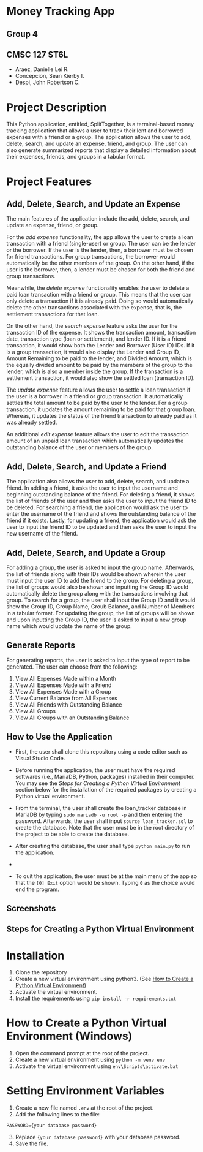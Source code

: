 # Money Tracking App
## Group 4
## CMSC 127 ST6L
* Araez, Danielle Lei R.  
* Concepcion, Sean Kierby I.  
* Despi, John Robertson C.  
  
# Project Description
This Python application, entitled, SplitTogether, is a terminal-based money tracking application that allows a user to track their lent and borrowed expenses with a friend or a group. The application allows the user to add, delete, search, and update an expense, friend, and group. The user can also generate summarized reports that display a detailed information about their expenses, friends, and groups in a tabular format.
  
# Project Features
## Add, Delete, Search, and Update an Expense  
The main features of the application include the add, delete, search, and update an expense, friend, or group.      
    
For the *add expense* functionality, the app allows the user to create a loan transaction with a friend (single-user) or group. The user can be the lender or the borrower. If the user is the lender, then, a borrower must be chosen for friend transactions. For group transactions, the borrower would automatically be the other members of the group. On the other hand, if the user is the borrower, then, a lender must be chosen for both the friend and group transactions.   
  
Meanwhile, the *delete expense* functionality enables the user to delete a paid loan transaction with a friend or group. This means that the user can only delete a transaction if it is already paid. Doing so would automatically delete the other transactions associated with the expense, that is, the settlement transactions for that loan.  
  
On the other hand, the *search expense* feature asks the user for the transaction ID of the expense. It shows the transaction amount, transaction date, transaction type (loan or settlement), and lender ID. If it is a friend transaction, it would show both the Lender and Borrower (User ID) IDs. If it is a group transaction, it would also display the Lender and Group ID, Amount Remaining to be paid to the lender, and Divided Amount, which is the equally divided amount to be paid by the members of the group to the lender, which is also a member inside the group. If the transaction is a settlement transaction, it would also show the settled loan (transaction ID).   
  
The *update expense* feature allows the user to settle a loan transaction if the user is a borrower in a friend or group transaction. It automatically settles the total amount to be paid by the user to the lender. For a group transaction, it updates the amount remaining to be paid for that group loan. Whereas, it updates the status of the friend transaction to already paid as it was already settled. 

An additional *edit expense* feature allows the user to edit the transaction amount of an unpaid loan transaction which automatically updates the outstanding balance of the user or members of the group. 
  
## Add, Delete, Search, and Update a Friend  
The application also allows the user to add, delete, search, and update a friend. In adding a friend, it asks the user to input the username and beginning outstanding balance of the friend. For deleting a friend, it shows the list of friends of the user and then asks the user to input the friend ID to be deleted. For searching a friend, the application would ask the user to enter the username of the friend and shows the outstanding balance of the friend if it exists. Lastly, for updating a friend, the application would ask the user to input the friend ID to be updated and then asks the user to input the new username of the friend.      
  
## Add, Delete, Search, and Update a Group  
For adding a group, the user is asked to input the group name. Afterwards, the list of friends along with their IDs would be shown wherein the user must input the user ID to add the friend to the group. For deleting a group, the list of groups would also be shown and inputting the Group ID would automatically delete the group along with the transactions involving that group. To search for a group, the user shall input the Group ID and it would show the Group ID, Group Name, Groub Balance, and Number of Members in a tabular format. For updating the group, the list of groups will be shown and upon inputting the Group ID, the user is asked to input a new group name which would update the name of the group.   

## Generate Reports
For generating reports, the user is asked to input the type of report to be generated. The user can choose from the following:
1. View All Expenses Made within a Month  
2. View All Expenses Made with a Friend  
3. View All Expenses Made with a Group  
4. View Current Balance from All Expenses  
5. View All Friends with Outstanding Balance  
6. View All Groups  
7. View All Groups with an Outstanding Balance  
  
## How to Use the Application  
* First, the user shall clone this repository using a code editor such as Visual Studio Code.    
  
* Before running the application, the user must have the required softwares (i.e., MariaDB, Python, packages) installed in their computer. You may see the *Steps for Creating a Python Virtual Environment* section below for the installation of the required packages by creating a Python virtual environment.   
  
* From the terminal, the user shall create the loan_tracker database in MariaDB by typing `sudo mariadb -u root -p` and then entering the password. Afterwards, the user shall input `source loan_tracker.sql` to create the database. Note that the user must be in the root directory of the project to be able to create the database.    
  
* After creating the database, the user shall type `python main.py` to run the application.    
  
* 
  
* To quit the application, the user must be at the main menu of the app so that the `[0] Exit` option would be shown. Typing `0` as the choice would end the program.      
  
## Screenshots  
  


## Steps for Creating a Python Virtual Environment  
  
# Installation  
1. Clone the repository
2. Create a new virtual environment using python3. (See [How to Create a Python Virtual Environment](#how-to-create-a-python-virtual-environment-windows))
3. Activate the virtual environment.
4. Install the requirements using `pip install -r requirements.txt`


# How to Create a Python Virtual Environment (Windows)
1. Open the command prompt at the root of the project.
2. Create a new virtual environment using `python -m venv env`
3. Activate the virtual environment using `env\Scripts\activate.bat`


# Setting Environment Variables
1. Create a new file named `.env` at the root of the project.
2. Add the following lines to the file:
```
PASSWORD={your database password}
```
3. Replace `{your database password}` with your database password.
4. Save the file.